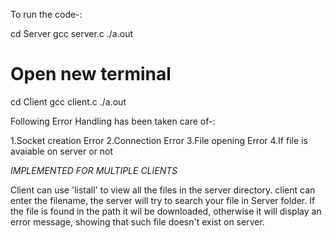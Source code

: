 To run the code-:

cd Server
gcc server.c
./a.out
# Open new terminal
cd Client
gcc client.c
./a.out 

Following Error Handling has been taken care of-:

1.Socket creation Error
2.Connection Error
3.File opening Error
4.If file is avaiable on server or not

*IMPLEMENTED FOR MULTIPLE CLIENTS*

Client can use 'listall' to view all the files in the server directory.
client can enter the filename, the server will try to search your file in
Server folder. If the file is found in the path it wil be downloaded, otherwise it will display an error
message, showing that such file doesn't exist on server.
